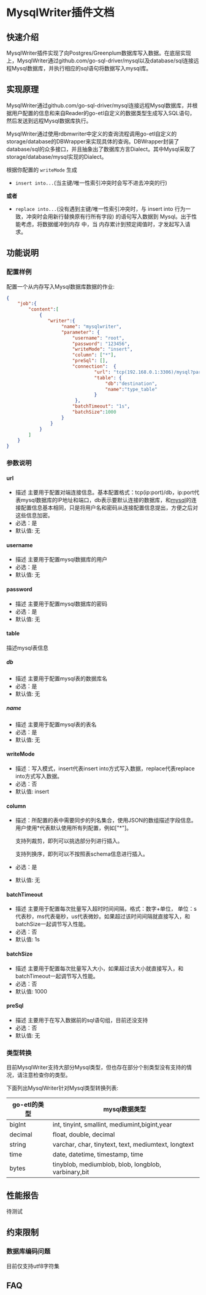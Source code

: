 # MysqlWriter插件文档

## 快速介绍

MysqlWriter插件实现了向Postgres/Greenplum数据库写入数据。在底层实现上，MysqlWriter通过github.com/go-sql-driver/mysql以及database/sql连接远程Mysql数据库，并执行相应的sql语句将数据写入mysql库。

## 实现原理

MysqlWriter通过github.com/go-sql-driver/mysql连接远程Mysql数据库，并根据用户配置的信息和来自Reader的go-etl自定义的数据类型生成写入SQL语句，然后发送到远程Mysql数据库执行。

MysqlWriter通过使用rdbmwriter中定义的查询流程调用go-etl自定义的storage/database的DBWrapper来实现具体的查询。DBWrapper封装了database/sql的众多接口，并且抽象出了数据库方言Dialect。其中Mysql采取了storage/database/mysql实现的Dialect。

根据你配置的 `writeMode` 生成

- `insert into...`(当主键/唯一性索引冲突时会写不进去冲突的行)

**或者**

- `replace into...`(没有遇到主键/唯一性索引冲突时，与 insert into 行为一致，冲突时会用新行替换原有行所有字段) 的语句写入数据到 Mysql。出于性能考虑，将数据缓冲到内存 中，当 内存累计到预定阈值时，才发起写入请求。

## 功能说明

### 配置样例

配置一个从内存写入Mysql数据库数据的作业:

```json
{
    "job":{
        "content":[
            {
               "writer":{
                    "name": "mysqlwriter",
                    "parameter": {
                        "username": "root",
                        "password": "123456",
                        "writeMode": "insert",
                        "column": ["*"],
                        "preSql": [],
                        "connection":  {
                                "url": "tcp(192.168.0.1:3306)/mysql?parseTime=false",
                                "table": {
                                    "db":"destination",
                                    "name":"type_table"
                                }
                         },
                        "batchTimeout": "1s",
                        "batchSize":1000
                    }
                }
            }
        ]
    }
}
```

### 参数说明

#### url

- 描述 主要用于配置对端连接信息。基本配置格式：tcp(ip:port)/db，ip:port代表mysql数据库的IP地址和端口，db表示要默认连接的数据库，和[mysql](https://github.com/go-sql-driver/mysql)的连接配置信息基本相同，只是将用户名和密码从连接配置信息提出，方便之后对这些信息加密。
- 必选：是
- 默认值: 无

#### username

- 描述 主要用于配置mysql数据库的用户
- 必选：是
- 默认值: 无

#### password

- 描述 主要用于配置mysql数据库的密码
- 必选：是
- 默认值: 无

#### table

描述mysql表信息

##### db

- 描述 主要用于配置mysql表的数据库名
- 必选：是
- 默认值: 无

##### name

- 描述 主要用于配置mysql表的表名
- 必选：是
- 默认值: 无

#### writeMode

- 描述：写入模式，insert代表insert into方式写入数据，replace代表replace into方式写入数据。
- 必选：否
- 默认值: insert

#### column

- 描述：所配置的表中需要同步的列名集合，使用JSON的数组描述字段信息。用户使用*代表默认使用所有列配置，例如["\*"]。

  支持列裁剪，即列可以挑选部分列进行插入。

  支持列换序，即列可以不按照表schema信息进行插入。

- 必选：是

- 默认值: 无

#### batchTimeout

- 描述 主要用于配置每次批量写入超时时间间隔，格式：数字+单位， 单位：s代表秒，ms代表毫秒，us代表微妙。如果超过该时间间隔就直接写入，和batchSize一起调节写入性能。
- 必选：否
- 默认值: 1s

#### batchSize

- 描述 主要用于配置每次批量写入大小，如果超过该大小就直接写入，和batchTimeout一起调节写入性能。
- 必选：否
- 默认值: 1000

#### preSql

- 描述 主要用于在写入数据前的sql语句组，目前还没支持
- 必选：否
- 默认值: 无

### 类型转换

目前MysqlWriter支持大部分Mysql类型，但也存在部分个别类型没有支持的情况，请注意检查你的类型。

下面列出MysqlWriter针对Mysql类型转换列表:

| go-etl的类型 | mysql数据类型                                       |
| ------------ | --------------------------------------------------- |
| bigInt       | int, tinyint, smallint, mediumint,bigint,year       |
| decimal      | float, double, decimal                              |
| string       | varchar, char, tinytext, text, mediumtext, longtext |
| time         | date, datetime, timestamp, time                     |
| bytes        | tinyblob, mediumblob, blob, longblob, varbinary,bit |

## 性能报告

待测试


## 约束限制


### 数据库编码问题
目前仅支持utf8字符集

## FAQ
